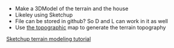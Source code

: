 - Make a 3DModel of the terrain and the house
- Likeley using Sketchup
- File can be stored in github? So D and L can work in it as well
- Use [the topographic](http://www.icc.cat/vissir3/index.html?UbkEYWxH5) map to generate the terrain topography

[Sketchup terrain modeling tutorial](https://www.youtube.com/watch?v=1xONPLFPPzo&list=PL70j4NA4pngyGwzp3uoj6Fuw_B0GfZPi8)